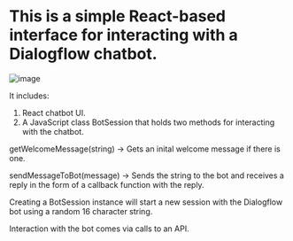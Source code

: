 # This is a simple React-based interface for interacting with a Dialogflow chatbot.

![image](https://user-images.githubusercontent.com/6729291/120214631-bbb73000-c202-11eb-9377-47382fb0a9e9.png)

It includes:
1) React chatbot UI.
2) A JavaScript class BotSession that holds two methods for interacting with the chatbot.

getWelcomeMessage(string)
-> Gets an inital welcome message if there is one.

sendMessageToBot(message)
 -> Sends the string to the bot and receives a reply in the form of a callback function with the reply.
 
 Creating a BotSession instance will start a new session with the Dialogflow bot using a random 16 character string.
 
 Interaction with the bot comes via calls to an API.

